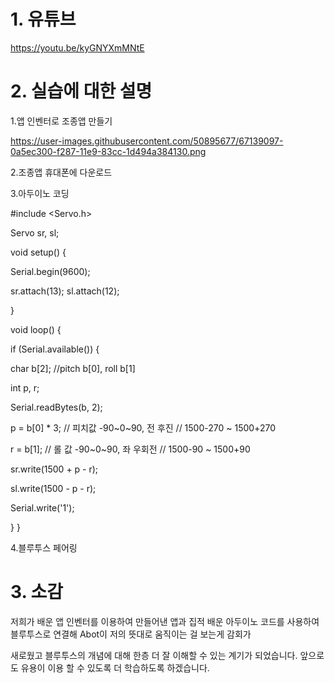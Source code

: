 # 1. 유튜브 

https://youtu.be/kyGNYXmMNtE

# 2. 실습에 대한 설명

1.앱 인벤터로 조종앱 만들기

https://user-images.githubusercontent.com/50895677/67139097-0a5ec300-f287-11e9-83cc-1d494a384130.png

2.조종앱 휴대폰에 다운로드

3.아두이노 코딩

#include <Servo.h>

Servo sr, sl;

void setup() {

  Serial.begin(9600);
  
  sr.attach(13); sl.attach(12);
  
}

void loop() {

  if (Serial.available()) {
  
   char b[2];  //pitch b[0], roll b[1]
    
   int p, r;
    
   Serial.readBytes(b, 2);
    
   p = b[0] * 3; // 피치값 -90~0~90, 전 후진  // 1500-270 ~ 1500+270
    
   r = b[1];        // 롤 값 -90~0~90, 좌 우회전  // 1500-90 ~ 1500+90
    
   sr.write(1500 + p - r);
    
   sl.write(1500 - p - r);
    
   Serial.write('1');
   
 }
 }

4.블루투스 페어링

# 3. 소감

저희가 배운 앱 인벤터를 이용하여 만들어낸 앱과 집적 배운 아두이노 코드를 사용하여 블루투스로 연결해 Abot이 저의 뜻대로 움직이는 걸 보는게 감회가 

새로웠고 블루투스의 개념에 대해 한층 더 잘 이해할 수 있는 계기가 되었습니다. 앞으로도 유용이 이용 할 수 있도록 더 학습하도록 하겠습니다.

